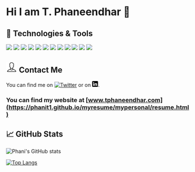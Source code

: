 
<!--### Hi there 👋

**phanit1/phanit1** is a ✨ _special_ ✨ repository because its `README.md` (this file) appears on your GitHub profile.

Here are some ideas to get you started:

- 🔭 I’m currently working on ...
- 🌱 I’m currently learning ...
- 👯 I’m looking to collaborate on ...
- 🤔 I’m looking for help with ...
- 💬 Ask me about ...
- 📫 How to reach me: ...
- 😄 Pronouns: ...
- ⚡ Fun fact: ...
-->
# Hi I am T. Phaneendhar 🙏

## 🔧 Technologies & Tools
![](https://img.shields.io/badge/Editor-Visual_Studio_Code-informational?style=flat&logo=visual-studio-code&logoColor=white&color=2bbc8a)
![](https://img.shields.io/badge/Code-Python-informational?style=flat&logo=python&logoColor=white&color=2bbc8a)
![](https://img.shields.io/badge/Code-Java-informational?style=flat&logo=java&logoColor=white&color=2bbc8a)
![](https://img.shields.io/badge/Code-HTML5-informational?style=flat&logo=html5&logoColor=white&color=2bbc8a)
![](https://img.shields.io/badge/Code-CSS3-informational?style=flat&logo=css3&logoColor=white&color=2bbc8a)
![](https://img.shields.io/badge/Code-Bootstrap-informational?style=flat&logo=bootstrap&logoColor=white&color=2bbc8a)
![](https://img.shields.io/badge/Code-JavaScript-informational?style=flat&logo=javascript&logoColor=white&color=2bbc8a)
![](https://img.shields.io/badge/Code-React_Native-informational?style=flat&logo=react&logoColor=white&color=2bbc8a)
![](https://img.shields.io/badge/Code-React_JS-informational?style=flat&logo=react&logoColor=white&color=2bbc8a)
![](https://img.shields.io/badge/Tools-PostgreSQL-informational?style=flat&logo=postgresql&logoColor=white&color=2bbc8a)
![](https://img.shields.io/badge/Tools-MongoDB-informational?style=flat&logo=mongodb&logoColor=white&color=2bbc8a)
![](https://img.shields.io/badge/Tools-Github-informational?style=flat&logo=github&logoColor=white&color=2bbc8a)

## <img src="https://raw.githubusercontent.com/phanit1/phanit1/master/contact.png" width = "30px" height="30px"> Contact Me
You can find me on [![Twitter][1.2]][1] or on [![LinkedIn][3.2]][3].

### You can find my website at [www.tphaneendhar.com](https://phanit1.github.io/myresume/mypersonal/resume.html)

## &#x1f4c8; GitHub Stats
  <!--<img align="center" src="https://github-readme-stats.vercel.app/api/top-langs/?username=phanit1&title_color=ffffff&text_color=c9cacc&icon_color=2bbc8a&bg_color=1d1f21" width = "250px"/>
<img align="center" src="https://github-readme-stats.vercel.app/api?username=phanit1&show_icons=true&line_height=27&count_private=true&title_color=ffffff&text_color=c9cacc&icon_color=2bbc8a&bg_color=1d1f21" alt="Phani's GitHub Stats"/>
-->

![Phani's GitHub stats](https://github-readme-stats.vercel.app/api?username=phanit1&show_icons=true&theme=radical)


[![Top Langs](https://github-readme-stats.vercel.app/api/top-langs/?username=phanit1&layout=compact&theme=radical)](https://github.com/phanit1/github-readme-stats)

[1.2]: http://i.imgur.com/wWzX9uB.png
[3.2]: https://raw.githubusercontent.com/phanit1/phanit1/master/linkedin.png

[1]: https://twitter.com/tphani01
[2]: https://github.com/phanit1
[3]: https://www.linkedin.com/in/phaneendhar-thota-9b3005168/

